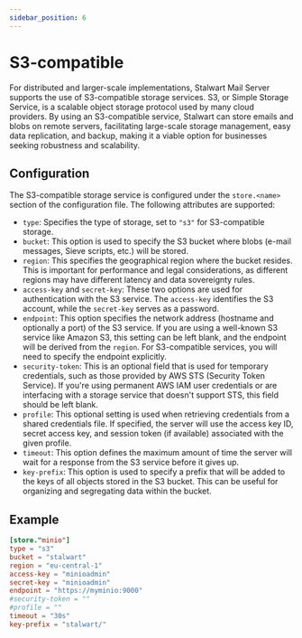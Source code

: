 ```yaml
---
sidebar_position: 6
---
```


# S3-compatible

For distributed and larger-scale implementations, Stalwart Mail Server supports the use of S3-compatible storage services. S3, or Simple Storage Service, is a scalable object storage protocol used by many cloud providers. By using an S3-compatible service, Stalwart can store emails and blobs on remote servers, facilitating large-scale storage management, easy data replication, and backup, making it a viable option for businesses seeking robustness and scalability.

## Configuration

The S3-compatible storage service is configured under the `store.<name>` section of the configuration file. The following attributes are supported:

- `type`: Specifies the type of storage, set to `"s3"` for S3-compatible storage.
- `bucket`: This option is used to specify the S3 bucket where blobs (e-mail messages, Sieve scripts, etc.) will be stored.
- `region`: This specifies the geographical region where the bucket resides. This is important for performance and legal considerations, as different regions may have different latency and data sovereignty rules.
- `access-key` and `secret-key`: These two options are used for authentication with the S3 service. The `access-key` identifies the S3 account, while the `secret-key` serves as a password.
- `endpoint`: This option specifies the network address (hostname and optionally a port) of the S3 service. If you are using a well-known S3 service like Amazon S3, this setting can be left blank, and the endpoint will be derived from the `region`. For S3-compatible services, you will need to specify the endpoint explicitly.
- `security-token`: This is an optional field that is used for temporary credentials, such as those provided by AWS STS (Security Token Service). If you're using permanent AWS IAM user credentials or are interfacing with a storage service that doesn't support STS, this field should be left blank.
- `profile`: This optional setting is used when retrieving credentials from a shared credentials file. If specified, the server will use the access key ID, secret access key, and session token (if available) associated with the given profile.
- `timeout`: This option defines the maximum amount of time the server will wait for a response from the S3 service before it gives up. 
- `key-prefix`: This option is used to specify a prefix that will be added to the keys of all objects stored in the S3 bucket. This can be useful for organizing and segregating data within the bucket.

## Example

```toml
[store."minio"]
type = "s3"
bucket = "stalwart"
region = "eu-central-1"
access-key = "minioadmin"
secret-key = "minioadmin"
endpoint = "https://myminio:9000"
#security-token = ""
#profile = ""
timeout = "30s"
key-prefix = "stalwart/"
```


